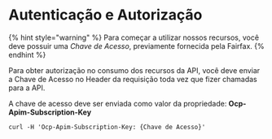 # Autenticação e Autorização

{% hint style="warning" %}
Para começar a utilizar nossos recursos, você deve possuir uma _Chave de Acesso_, previamente fornecida pela Fairfax.
{% endhint %}

Para obter autorização no consumo dos recursos da API, você deve enviar a Chave de Acesso no Header da requisição toda vez que fizer chamadas para a API.

A chave de acesso deve ser enviada como valor da propriedade: **Ocp-Apim-Subscription-Key**

```
curl -H 'Ocp-Apim-Subscription-Key: {Chave de Acesso}'
```
